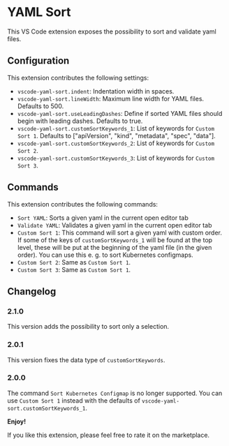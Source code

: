 # YAML Sort
This VS Code extension exposes the possibility to sort and validate yaml files.

## Configuration
This extension contributes the following settings:

* `vscode-yaml-sort.indent`: Indentation width in spaces.
* `vscode-yaml-sort.lineWidth`: Maximum line width for YAML files. Defaults to 500.
* `vscode-yaml-sort.useLeadingDashes`: Define if sorted YAML files should begin with leading dashes. Defaults to true.
* `vscode-yaml-sort.customSortKeywords_1`: List of keywords for `Custom Sort 1`. Defaults to ["apiVersion", "kind", "metadata", "spec", "data"].
* `vscode-yaml-sort.customSortKeywords_2`: List of keywords for `Custom Sort 2`.
* `vscode-yaml-sort.customSortKeywords_3`: List of keywords for `Custom Sort 3`.

## Commands
This extension contributes the following commands:

* `Sort YAML`: Sorts a given yaml in the current open editor tab
* `Validate YAML`: Validates a given yaml in the current open editor tab
* `Custom Sort 1`: This command will sort a given yaml with custom order. If some of the keys of `customSortKeywords_1` will be found at the top level, these will be put at the beginning of the yaml file (in the given order). You can use this e. g. to sort Kubernetes configmaps.
* `Custom Sort 2`: Same as `Custom Sort 1`.
* `Custom Sort 3`: Same as `Custom Sort 1`.

## Changelog
### 2.1.0
This version adds the possibility to sort only a selection.

### 2.0.1
This version fixes the data type of `customSortKeywords`.

### 2.0.0
The command `Sort Kubernetes Configmap` is no longer supported. You can use `Custom Sort 1` instead with the defaults of `vscode-yaml-sort.customSortKeywords_1`.

**Enjoy!**

If you like this extension, please feel free to rate it on the marketplace.
